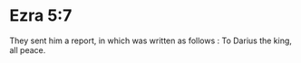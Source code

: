 # Ezra 5:7

They sent him a report, in which was written as follows : To Darius the king, all peace.
